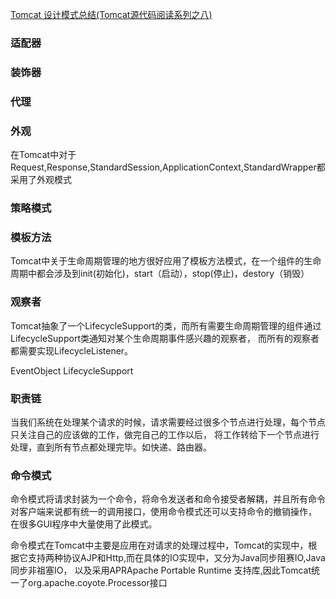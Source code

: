 
[Tomcat 设计模式总结(Tomcat源代码阅读系列之八)](https://blog.csdn.net/jiaomingliang/article/details/47426683)

### 适配器

### 装饰器

### 代理

### 外观
在Tomcat中对于Request,Response,StandardSession,ApplicationContext,StandardWrapper都采用了外观模式

### 策略模式

### 模板方法
Tomcat中关于生命周期管理的地方很好应用了模板方法模式，在一个组件的生命周期中都会涉及到init(初始化)，start（启动），stop(停止)，destory（销毁）

### 观察者
Tomcat抽象了一个LifecycleSupport的类，而所有需要生命周期管理的组件通过LifecycleSupport类通知对某个生命周期事件感兴趣的观察者，
而所有的观察者都需要实现LifecycleListener。

EventObject
LifecycleSupport

### 职责链
当我们系统在处理某个请求的时候，请求需要经过很多个节点进行处理，每个节点只关注自己的应该做的工作，做完自己的工作以后，
将工作转给下一个节点进行处理，直到所有节点都处理完毕。如快递、路由器。

### 命令模式
命令模式将请求封装为一个命令，将命令发送者和命令接受者解耦，并且所有命令对客户端来说都有统一的调用接口，使用命令模式还可以支持命令的撤销操作，
在很多GUI程序中大量使用了此模式。

命令模式在Tomcat中主要是应用在对请求的处理过程中，Tomcat的实现中，根据它支持两种协议AJP和Http,而在具体的IO实现中，又分为Java同步阻赛IO,Java同步非祖塞IO，
以及采用APRApache Portable Runtime 支持库,因此Tomcat统一了org.apache.coyote.Processor接口
